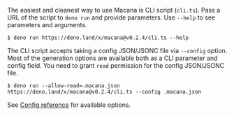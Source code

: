 The easiest and cleanest way to use Macana is CLI script (`cli.ts`).
Pass a URL of the script to `deno run` and provide parameters.
Use `--help` to see parameters and arguments.

```
$ deno run https://deno.land/x/macana@v0.2.4/cli.ts --help
```

The CLI script accepts taking a config JSON/JSONC file via `--config` option.
Most of the generation options are available both as a CLI parameter and config field.
You need to grant `read` permission for the config JSON/JSONC file.

```
$ deno run --allow-read=.macana.json https://deno.land/x/macana@v0.2.4/cli.ts --config .macana.json
```

See [Config reference](/en/References/Config) for available options.
